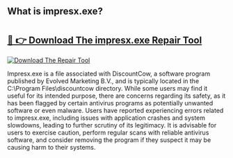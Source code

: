 ## What is impresx.exe? 

# <h2><a href="https://exedetect.com/download.php?impresx.exe">🔗 👉 Download The impresx.exe Repair Tool</a></h2>

[![Download The Repair Tool](https://exedetect.com/download-button.jpg)](https://exedetect.com/download.php?impresx.exe)

Impresx.exe is a file associated with DiscountCow, a software program published by Evolved Marketing B.V., and is typically located in the C:\Program Files\discountcow directory. While some users may find it useful for its intended purpose, there are concerns regarding its safety, as it has been flagged by certain antivirus programs as potentially unwanted software or even malware. Users have reported experiencing errors related to impresx.exe, including issues with application crashes and system slowdowns, leading to further scrutiny of its legitimacy. It is advisable for users to exercise caution, perform regular scans with reliable antivirus software, and consider removing the program if they suspect it may be causing harm to their systems.